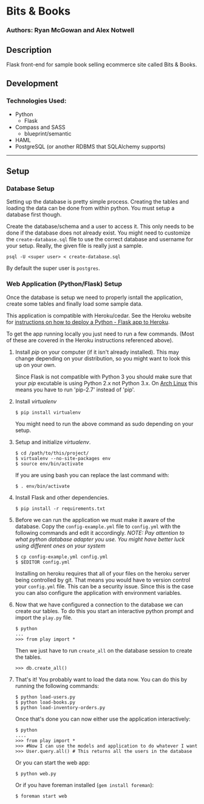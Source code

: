 # Bits & Books
### Authors: Ryan McGowan and Alex Notwell

## Description

Flask front-end for sample book selling ecommerce site called Bits &amp; Books.

## Development

### Technologies Used:

* Python
    * Flask
* Compass and SASS
    * blueprint/semantic
* HAML
* PostgreSQL (or another RDBMS that SQLAlchemy supports)

--------
## Setup

### Database Setup

Setting up the database is pretty simple process. Creating the tables and
loading the data can be done from within python. You must setup a database first
though.

Create the database/schema and a user to access it. This only needs to be
done if the database does not already exist. You might need to customize the
`create-database.sql` file to use the correct database and username for your
setup. Really, the given file is really just a sample.

    psql -U <super user> < create-database.sql

By default the super user is `postgres`.

### Web Application (Python/Flask) Setup

Once the database is setup we need to properly isntall the application, create
some tables and finally load some sample data.

This application is compatible with Heroku/cedar. See the Heroku website for
[instructions on how to deploy a Python - Flask app to
Heroku](http://devcenter.heroku.com/articles/python).

To get the app running locally you just need to run a few commands. (Most of
these are covered in the Heroku instructions referenced above).

1.  Install *pip* on your computer (if it isn't already installed). This may change
    depending on your distribution, so you might want to look this up on your
    own.

    Since Flask is not compatible with Python 3 you should make sure that your
    *pip* excutable is using Python 2.x not Python 3.x. On [Arch
    Linux](http://www.archlinux.org) this means you have to run 'pip-2.7' instead
    of 'pip'.

2.  Install *virtualenv*

        $ pip install virtualenv

    You might need to run the above command as sudo depending on your setup.

3.  Setup and initialize *virtualenv*.

        $ cd /path/to/this/project/
        $ virtualenv --no-site-packages env
        $ source env/bin/activate

    If you are using bash you can replace the last command with: 

        $ . env/bin/activate

4.  Install Flask and other dependencies.

        $ pip install -r requirements.txt

5.  Before we can run the application we must make it aware of the database.
    Copy the `config-example.yml` file to `config.yml` with the following
    commands and edit it accordingly. *NOTE: Pay attention to what python
    database adapter you use. You might have better luck using different ones on
    your system*

        $ cp config-example.yml config.yml
        $ $EDITOR config.yml

    Installing on heroku requires that all of your files on the heroku server
    being controlled by git. That means you would have to version control your
    `config.yml` file. This can be a security issue.  Since this is the case you
    can also configure the application with environment variables.

6.  Now that we have configured a connection to the database we can create our
    tables. To do this you start an interactive python prompt and import the
    `play.py` file.

        $ python
        ...
        >>> from play import *

    Then we just have to run `create_all` on the database session to create the
    tables.

        >>> db.create_all()

7.  That's it! You probably want to load the data now. You can do this by
    running the following commands: 

        $ python load-users.py
        $ python load-books.py
        $ python load-inventory-orders.py

    Once that's done you can now either use the application interactively:

        $ python
        ....
        >>> from play import *
        >>> #Now I can use the models and application to do whatever I want
        >>> User.query.all() # This returns all the users in the database

    Or you can start the web app:

        $ python web.py
 
    Or if you have foreman installed (`gem install foreman`):

        $ foreman start web
